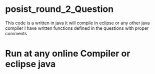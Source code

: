 # posist_round_2_Question

This code is a written in java 
it will compile in eclipse or any other java compiler 
I have written functions defined in the questions with proper comments 

# Run at any online Compiler or eclipse java

